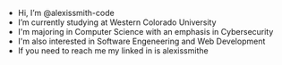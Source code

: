 - Hi, I’m @alexissmith-code
- I’m currently studying at Western Colorado University
- I'm majoring in Computer Science with an emphasis in Cybersecurity
- I'm also interested in Software Engeneering and Web Development
- If you need to reach me my linked in is alexissmithe


<!---
alexissmith-code/alexissmith-code is a ✨ special ✨ repository because its `README.md` (this file) appears on your GitHub profile.
You can click the Preview link to take a look at your changes.
--->
